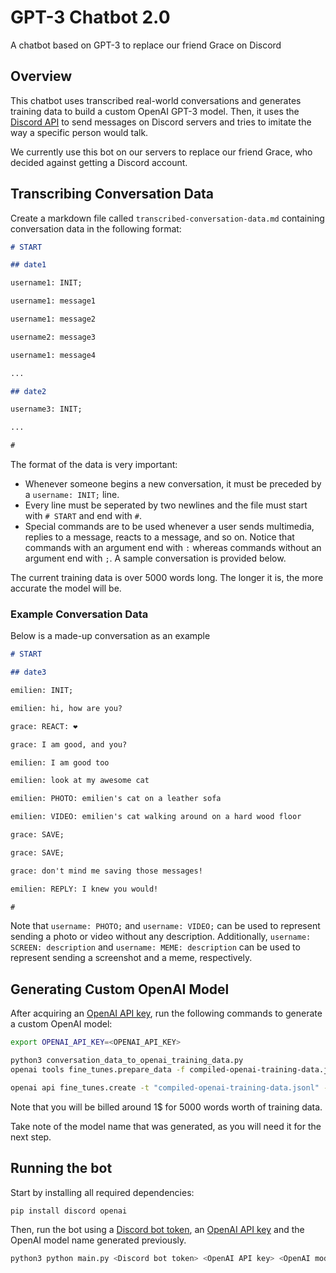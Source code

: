 # GPT-3 Chatbot 2.0

A chatbot based on GPT-3 to replace our friend Grace on Discord

## Overview

This chatbot uses transcribed real-world conversations and generates training data to build a custom OpenAI GPT-3 model. Then, it uses the [Discord API](https://discord.com/developers/docs/) to send messages on Discord servers and tries to imitate the way a specific person would talk.

We currently use this bot on our servers to replace our friend Grace, who decided against getting a Discord account.

## Transcribing Conversation Data

Create a markdown file called `transcribed-conversation-data.md` containing conversation data in the following format:

```markdown
# START

## date1

username1: INIT;

username1: message1

username1: message2

username2: message3

username1: message4

...

## date2

username3: INIT;

...

#
```

The format of the data is very important:

- Whenever someone begins a new conversation, it must be preceded by a `username: INIT;` line.
- Every line must be seperated by two newlines and the file must start with `# START` and end with `#`.
- Special commands are to be used whenever a user sends multimedia, replies to a message, reacts to a message, and so on. Notice that commands with an argument end with `:` whereas commands without an argument end with `;`. A sample conversation is provided below.

The current training data is over 5000 words long. The longer it is, the more accurate the model will be.

### Example Conversation Data

Below is a made-up conversation as an example

```markdown
# START

## date3

emilien: INIT;

emilien: hi, how are you?

grace: REACT: ❤️

grace: I am good, and you?

emilien: I am good too

emilien: look at my awesome cat

emilien: PHOTO: emilien's cat on a leather sofa

emilien: VIDEO: emilien's cat walking around on a hard wood floor

grace: SAVE;

grace: SAVE;

grace: don't mind me saving those messages!

emilien: REPLY: I knew you would!

#
```

Note that `username: PHOTO;` and `username: VIDEO;` can be used to represent sending a photo or video without any description. Additionally, `username: SCREEN: description` and `username: MEME: description` can be used to represent sending a screenshot and a meme, respectively.

## Generating Custom OpenAI Model

After acquiring an [OpenAI API key](https://openai.com/api-keys), run the following commands to generate a custom OpenAI model:

```bash
export OPENAI_API_KEY=<OPENAI_API_KEY>

python3 conversation_data_to_openai_training_data.py
openai tools fine_tunes.prepare_data -f compiled-openai-training-data.jsonl # make sure no warnings are output

openai api fine_tunes.create -t "compiled-openai-training-data.jsonl" -m curie --n_epochs 4
```

Note that you will be billed around 1$ for 5000 words worth of training data.

Take note of the model name that was generated, as you will need it for the next step.

## Running the bot

Start by installing all required dependencies:

```bash
pip install discord openai
```

Then, run the bot using a [Discord bot token](https://discord.com/developers/applications/), an [OpenAI API key](https://openai.com/api/) and the OpenAI model name generated previously.

```bash
python3 python main.py <Discord bot token> <OpenAI API key> <OpenAI model name>
```
